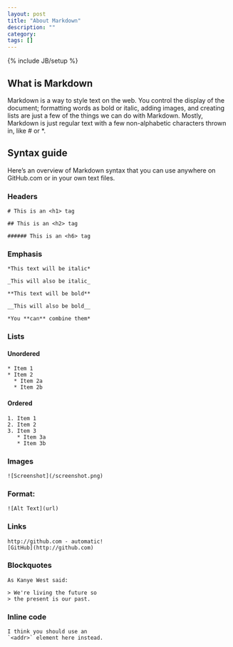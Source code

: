 ```yaml
---
layout: post
title: "About Markdown"
description: ""
category: 
tags: []
---
```

{% include JB/setup %}

## What is Markdown

Markdown is a way to style text on the web. You control the display of the document; formatting words as bold or italic, adding images, and creating lists are just a few of the things we can do with Markdown. Mostly, Markdown is just regular text with a few non-alphabetic characters thrown in, like # or *.

## Syntax guide

Here’s an overview of Markdown syntax that you can use anywhere on GitHub.com or in your own text files.

### Headers

```
# This is an <h1> tag
```
```
## This is an <h2> tag
```
```
###### This is an <h6> tag
```

### Emphasis

```
*This text will be italic*
```
```
_This will also be italic_
```
```
**This text will be bold**
```
```
__This will also be bold__
```
```
*You **can** combine them*
```

### Lists

#### Unordered

```
* Item 1
* Item 2
  * Item 2a
  * Item 2b
```

#### Ordered

```
1. Item 1
2. Item 2
3. Item 3
   * Item 3a
   * Item 3b
```

### Images

```
![Screenshot](/screenshot.png)
```


### Format: 

```
![Alt Text](url)
```

### Links

```
http://github.com - automatic!
[GitHub](http://github.com)
```

### Blockquotes

```
As Kanye West said:

> We're living the future so
> the present is our past.
```

### Inline code

```
I think you should use an
`<addr>` element here instead.
```


